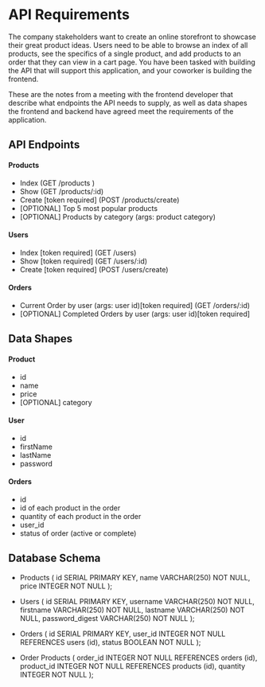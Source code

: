 # API Requirements
The company stakeholders want to create an online storefront to showcase their great product ideas. Users need to be able to browse an index of all products, see the specifics of a single product, and add products to an order that they can view in a cart page. You have been tasked with building the API that will support this application, and your coworker is building the frontend.

These are the notes from a meeting with the frontend developer that describe what endpoints the API needs to supply, as well as data shapes the frontend and backend have agreed meet the requirements of the application. 

## API Endpoints
#### Products
- Index (GET /products )
- Show (GET /products/:id)
- Create [token required] (POST /products/create)
- [OPTIONAL] Top 5 most popular products 
- [OPTIONAL] Products by category (args: product category)

#### Users
- Index [token required] (GET /users)
- Show [token required] (GET /users/:id)
- Create [token required] (POST /users/create)

#### Orders
- Current Order by user (args: user id)[token required] (GET /orders/:id)
- [OPTIONAL] Completed Orders by user (args: user id)[token required]

## Data Shapes
#### Product
-  id
- name
- price
- [OPTIONAL] category

#### User
- id
- firstName
- lastName
- password

#### Orders
- id
- id of each product in the order
- quantity of each product in the order
- user_id
- status of order (active or complete)

## Database Schema

- Products (
  id    SERIAL PRIMARY KEY,
  name  VARCHAR(250) NOT NULL,
  price INTEGER      NOT NULL
);

-  Users (
  id              SERIAL PRIMARY KEY,
  username        VARCHAR(250) NOT NULL,
  firstname       VARCHAR(250) NOT NULL,
  lastname        VARCHAR(250) NOT NULL,
  password_digest VARCHAR(250) NOT NULL
);

- Orders (
  id      SERIAL PRIMARY KEY,
  user_id INTEGER NOT NULL REFERENCES users (id),
  status  BOOLEAN NOT NULL
);

- Order Products (
  order_id   INTEGER NOT NULL REFERENCES orders (id),
  product_id INTEGER NOT NULL REFERENCES products (id),
  quantity   INTEGER NOT NULL
);
